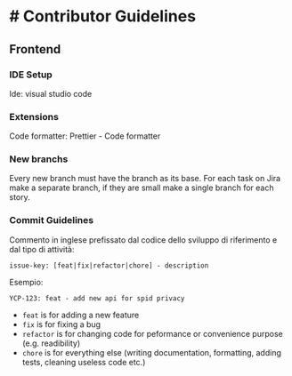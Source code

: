 # # Contributor Guidelines

## Frontend

### IDE Setup

Ide: visual studio code

### Extensions

Code formatter: Prettier - Code formatter

### New branchs

Every new branch must have the branch as its base. 
For each task on Jira make a separate branch, if they are small make a single branch for each story.

### Commit Guidelines

Commento in inglese prefissato dal codice dello sviluppo di riferimento e dal tipo di
attività:

```issue-key: [feat|fix|refactor|chore] - description```

Esempio:

```YCP-123: feat - add new api for spid privacy```

- `feat` is for adding a new feature
- `fix` is for fixing a bug
- `refactor` is for changing code for peformance or convenience purpose (e.g. readibility)
- `chore` is for everything else (writing documentation, formatting, adding tests, cleaning useless code etc.)
